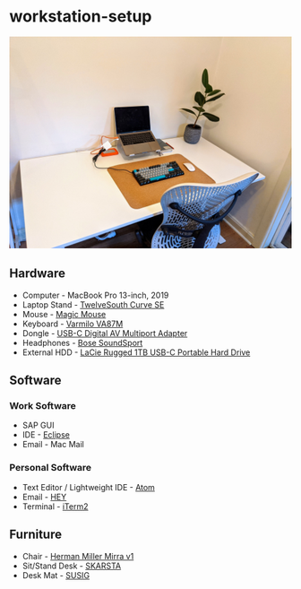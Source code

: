 # workstation-setup

![workstation](workstation.jpg)

## Hardware

* Computer - MacBook Pro 13-inch, 2019
* Laptop Stand - [TwelveSouth Curve SE](https://www.twelvesouth.com/products/curve-for-macbook)
* Mouse - [Magic Mouse](https://en.wikipedia.org/wiki/Magic_Mouse)
* Keyboard - [Varmilo VA87M](https://mechanicalkeyboards.com/shop/index.php?l=product_detail&p=4911)
* Dongle - [USB-C Digital AV Multiport Adapter](https://www.apple.com/shop/product/MUF82/usb-c-digital-av-multiport-adapter)
* Headphones - [Bose SoundSport](https://www.bose.com.au/en_au/products/headphones/earbuds/soundsport-wireless.html)
* External HDD - [LaCie Rugged 1TB USB-C Portable Hard Drive](https://www.lacie.com/as/en/products/rugged/)

## Software

### Work Software

* SAP GUI
* IDE - [Eclipse](https://www.eclipse.org/)
* Email - Mac Mail

### Personal Software

* Text Editor / Lightweight IDE - [Atom](https://atom.io/)
* Email - [HEY](https://hey.com/)
* Terminal - [iTerm2](https://www.iterm2.com/)

## Furniture

* Chair - [Herman Miller Mirra v1](https://en.wikipedia.org/wiki/Mirra_chair)
* Sit/Stand Desk - [SKARSTA](https://www.ikea.com/au/en/p/skarsta-desk-sit-stand-white-s69324813/)
* Desk Mat - [SUSIG](https://www.ikea.com/au/en/p/susig-desk-pad-cork-30457663/)
